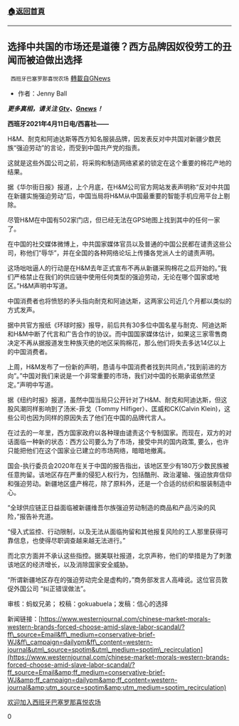 ###  [:house:返回首頁](https://github.com/ourhimalayas/txt)
---

## 选择中共国的市场还是道德？西方品牌因奴役劳工的丑闻而被迫做出选择
` 西班牙巴塞罗那喜悦农场` [轉載自GNews](https://gnews.org/zh-hans/1079135/)

- 作者：Jenny Ball


***更多真相，请关注 [Gtv](https://gtv.org/)、[Gnews](https://gnews.org/)！***

**西班牙2021年4月11日电/西喜社——**

H&M、耐克和阿迪达斯等西方知名服装品牌，因发表反对中共国对新疆少数民族“强迫劳动”的言论，而受到中国共产党的指责。

这就是这些外国公司之前，将采购和制造网络紧紧的锁定在这个重要的棉花产地的结果。

据《华尔街日报》报道，上个月底，在H&M公司官方网站发表声明称“反对中共国在新疆实施强迫劳动”后，中国当局将H&M从中国最重要的智能手机应用平台上剔除。

尽管H&M在中国有502家门店，但已经无法在GPS地图上找到其中的任何一家了。

在中国的社交媒体微博上，中共国家媒体官员以及普通的中国公民都在谴责这些公司，称他们“辱华”，并在全国的各种网络论坛上传播各党派人士的谴责声明。

这场咄咄逼人的行动是在H&M去年正式宣布不再从新疆采购棉花之后开始的。”我们严格禁止在我们的供应链中使用任何类型的强迫劳动，无论在哪个国家或地区。”H&M声明中写道。

中国消费者也将愤怒的矛头指向耐克和阿迪达斯，这两家公司近几个月都以类似的方式发声。

据中共官方报纸《环球时报》报导，前后共有30多位中国名星与耐克、阿迪达斯和H&M中断了代言和广告合作的协议。而中国国家媒体估计，如果这三家零售商决定不再从据报道发生种族灭绝的地区采购棉花，那么他们将失去多达14亿以上的中国消费者。

上周，H&M发布了一份新的声明，恳请与中国消费者找到共同点，”找到前进的方向”。”中国对我们来说是一个非常重要的市场，我们对中国的长期承诺依然坚定。”声明中写道。

据《纽约时报》报道，虽然中国当局只公开针对了H&M、耐克和阿迪达斯，但这股风潮同样影响到了汤米-菲戈（Tommy Hilfiger）、匡威和CK(Calvin Klein)，这些公司也因为同样的原因失去了他们在中国的品牌代言人。

在过去的一年里，西方国家政府以各种理由谴责这个专制国家。而现在，双方的对话面临一种新的状态：西方公司要么为了市场，接受中共的国内政策, 要么，也许只能把他们在这个国家业已建立的市场网络，暗暗地撤离。

国会-执行委员会2020年在关于中国的报告指出，该地区至少有180万少数民族被任意拘留。该地区存在严重的侵犯人权行为，包括酷刑、政治灌输、强迫放弃信仰和强迫劳动。新疆地区盛产棉花，除了原料外，还是一个合适的纺织和服装制造中心。

“全球供应链正日益面临被新疆维吾尔族强迫劳动制造的商品和产品污染的风险，”报告补充道。

“侵入式监控、行动限制，以及无法从面临拘留和其他报复风险的工人那里获得可靠信息，也使得尽职调查越来越无法进行。”

而北京方面并不承认这些指控。据美联社报道，北京声称，他们的举措是为了刺激该地区的经济增长，以及消除国家安全威胁。

“所谓新疆地区存在的强迫劳动完全是虚构的，”商务部发言人高峰说。这位官员敦促外国公司 “纠正错误做法”。

审核：蚂蚁兄弟； 校稿：gokuabuela；发稿：信心的选择

新闻链接：[https://www.westernjournal.com/chinese-market-morals-western-brands-forced-choose-amid-slave-labor-scandal/?ff\_source=Email&ff\_medium=conservative-brief-WJ&ff\_campaign=dailypm&ff\_content=western-journal&utm\_source=spotim&utm\_medium=spotim\_recirculation](https://www.westernjournal.com/chinese-market-morals-western-brands-forced-choose-amid-slave-labor-scandal/?ff_source=Email&amp;ff_medium=conservative-brief-WJ&amp;ff_campaign=dailypm&amp;ff_content=western-journal&amp;utm_source=spotim&amp;utm_medium=spotim_recirculation)

[欢迎加入西班牙巴塞罗那喜悦农场](https://discord.com/invite/WPy8Qp7)

0
